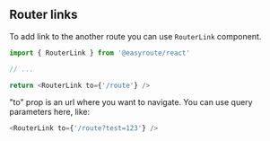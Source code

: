 ## Router links

To add link to the another route you can use `RouterLink` component.

```javascript
import { RouterLink } from '@easyroute/react'

// ...

return <RouterLink to={'/route'} />
```
"to" prop is an url where you want to navigate. You can use query parameters here, like:
```javascript
<RouterLink to={'/route?test=123'} />
```

